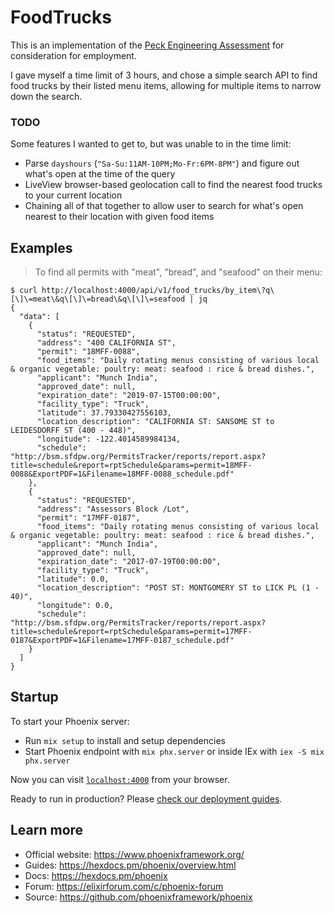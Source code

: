 # FoodTrucks

This is an implementation of the [Peck Engineering Assessment](https://github.com/peck/engineering-assessment) for consideration for employment.

I gave myself a time limit of 3 hours, and chose a simple search API to find food trucks by their listed menu items, allowing for multiple items to narrow down the search. 

### TODO

Some features I wanted to get to, but was unable to in the time limit:

- Parse `dayshours` (`"Sa-Su:11AM-10PM;Mo-Fr:6PM-8PM"`) and figure out what's open at the time of the query
- LiveView browser-based geolocation call to find the nearest food trucks to your current location
- Chaining all of that together to allow user to search for what's open nearest to their location with given food items

## Examples

> To find all permits with "meat", "bread", and "seafood" on their menu:

```
$ curl http://localhost:4000/api/v1/food_trucks/by_item\?q\[\]\=meat\&q\[\]\=bread\&q\[\]\=seafood | jq
{
  "data": [
    {
      "status": "REQUESTED",
      "address": "400 CALIFORNIA ST",
      "permit": "18MFF-0088",
      "food_items": "Daily rotating menus consisting of various local & organic vegetable: poultry: meat: seafood : rice & bread dishes.",
      "applicant": "Munch India",
      "approved_date": null,
      "expiration_date": "2019-07-15T00:00:00",
      "facility_type": "Truck",
      "latitude": 37.79330427556103,
      "location_description": "CALIFORNIA ST: SANSOME ST to LEIDESDORFF ST (400 - 448)",
      "longitude": -122.4014589984134,
      "schedule": "http://bsm.sfdpw.org/PermitsTracker/reports/report.aspx?title=schedule&report=rptSchedule&params=permit=18MFF-0088&ExportPDF=1&Filename=18MFF-0088_schedule.pdf"
    },
    {
      "status": "REQUESTED",
      "address": "Assessors Block /Lot",
      "permit": "17MFF-0187",
      "food_items": "Daily rotating menus consisting of various local & organic vegetable: poultry: meat: seafood : rice & bread dishes.",
      "applicant": "Munch India",
      "approved_date": null,
      "expiration_date": "2017-07-19T00:00:00",
      "facility_type": "Truck",
      "latitude": 0.0,
      "location_description": "POST ST: MONTGOMERY ST to LICK PL (1 - 40)",
      "longitude": 0.0,
      "schedule": "http://bsm.sfdpw.org/PermitsTracker/reports/report.aspx?title=schedule&report=rptSchedule&params=permit=17MFF-0187&ExportPDF=1&Filename=17MFF-0187_schedule.pdf"
    }
  ]
}
```


## Startup

To start your Phoenix server:

  * Run `mix setup` to install and setup dependencies
  * Start Phoenix endpoint with `mix phx.server` or inside IEx with `iex -S mix phx.server`

Now you can visit [`localhost:4000`](http://localhost:4000) from your browser.

Ready to run in production? Please [check our deployment guides](https://hexdocs.pm/phoenix/deployment.html).

## Learn more

  * Official website: https://www.phoenixframework.org/
  * Guides: https://hexdocs.pm/phoenix/overview.html
  * Docs: https://hexdocs.pm/phoenix
  * Forum: https://elixirforum.com/c/phoenix-forum
  * Source: https://github.com/phoenixframework/phoenix
